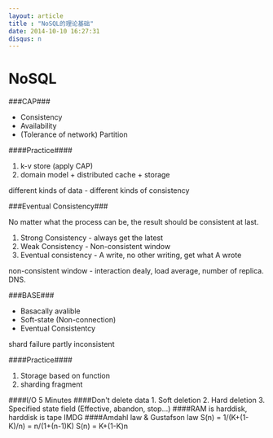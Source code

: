 ```yaml
---
layout: article
title : "NoSQL的理论基础"
date: 2014-10-10 16:27:31
disqus: n
---
```


NoSQL
=====

###CAP###

- Consistency
- Availability
- (Tolerance of network) Partition

####Practice####

1. k-v store (apply CAP)
2. domain model + distributed cache + storage

different kinds of data - different kinds of consistency

###Eventual Consistency###

No matter what the process can be, the result should be consistent at last.

1. Strong Consistency - always get the latest
2. Weak Consistency - Non-consistent window
3. Eventual consistency - A write, no other writing, get what A wrote

non-consistent window - interaction dealy, load average, number of replica. DNS.

###BASE###

- Basacally avalible
- Soft-state (Non-connection)
- Eventual Consistentcy

shard failure
partly inconsistent

####Practice####
1. Storage based on function
2. sharding fragment

####I/O 5 Minutes
####Don't delete data
	1. Soft deletion
	2. Hard deletion
	3. Specified state field (Effective, abandon, stop...)
####RAM is harddisk, harddisk is tape
IMDG
####Amdahl law & Gustafson law
S(n) = 1/(K+(1-K)/n) = n/(1+(n-1)K)
S(n) = K+(1-K)n

